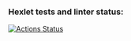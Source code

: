 ### Hexlet tests and linter status:
[![Actions Status](https://github.com/all-fourth/python-project-lvl1/workflows/hexlet-check/badge.svg)](https://github.com/all-fourth/python-project-lvl1/actions)